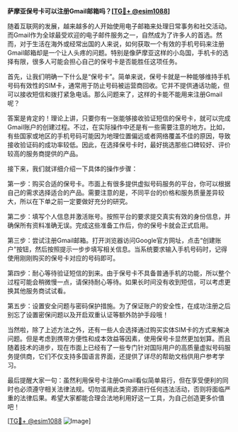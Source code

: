 **萨摩亚保号卡可以注册Gmail邮箱吗？[[TG💪+ @esim1088](https://t.me/s/esim1088)]**

随着互联网的发展，越来越多的人开始使用电子邮箱来处理日常事务和社交活动。而Gmail作为全球最受欢迎的电子邮件服务之一，自然成为了许多人的首选。然而，对于生活在海外或经常出国的人来说，如何获取一个有效的手机号码来注册Gmail邮箱却是一个让人头疼的问题。特别是像萨摩亚这样的小岛国，手机卡的选择有限，很多人可能会担心自己的保号卡是否能胜任这项任务。

首先，让我们明确一下什么是“保号卡”。简单来说，保号卡就是一种能够维持手机号码有效性的SIM卡，通常用于防止号码被运营商回收。它并不提供通话功能，但可以接收短信和拨打紧急电话。那么问题来了，这样的卡能不能用来注册Gmail呢？

答案是肯定的！理论上讲，只要你有一张能够接收验证短信的保号卡，就可以完成Gmail账户的创建过程。不过，在实际操作中还是有一些需要注意的地方。比如，有些国家或地区的手机号码可能因为地理位置偏远或者网络覆盖不佳的原因，导致接收验证码的成功率较低。因此，在选择保号卡时，最好挑选那些口碑较好、评价较高的服务商提供的产品。

接下来，我们就详细介绍一下具体的操作步骤：

第一步：购买合适的保号卡。市面上有很多提供虚拟号码服务的平台，你可以根据自己的需求选择适合的产品。需要注意的是，不同平台的价格和服务质量差异较大，所以在下单之前一定要做好充分的研究。

第二步：填写个人信息并激活账号。按照平台的要求提交真实有效的身份信息，并确保所有资料准确无误。完成这些准备工作后，你的保号卡就会正式启用。

第三步：尝试注册Gmail邮箱。打开浏览器访问Google官方网址，点击“创建账户”按钮，然后按照提示一步步填写相关信息。当系统要求输入手机号码时，记得使用刚刚购买的保号卡对应的号码即可。

第四步：耐心等待验证短信的到来。由于保号卡不具备普通手机的功能，所以整个过程可能会稍微慢一点，请保持耐心等待。如果长时间没有收到短信，可以考虑更换其他服务商试试看。

第五步：设置安全问题与密码保护措施。为了保证账户的安全性，在成功注册之后别忘了设置密保问题以及开启双重认证等额外防护手段哦！

当然啦，除了上述方法之外，还有一些人会选择通过购买实体SIM卡的方式来解决问题。但是考虑到携带方便性和成本效益等因素，使用保号卡显然更加划算。而且随着技术的进步，现在市面上已经有了一些专门针对国际用户的高质量虚拟号码服务提供商，它们不仅支持多国语言界面，还提供了详尽的帮助文档供用户参考学习。

最后提醒大家一句：虽然利用保号卡注册Gmail看似简单易行，但在享受便利的同时也必须遵守相关法律法规。切勿滥用此类资源进行任何违法活动，否则将面临严重的法律后果。希望大家都能合理合法地利用好这一工具，为自己创造更多价值吧！

[[TG💪+ @esim1088](https://t.me/s/esim1088) ![Image](https://i.postimg.cc/4NQfJmqS/Snipaste-2025-05-13-00-14-12.png)]